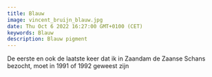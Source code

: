 ```yaml
---
title: Blauw
image: vincent_bruijn_blauw.jpg
date: Thu Oct 6 2022 16:27:00 GMT+0100 (CET)
keywords: Blauw
description: Blauw pigment
---
```


De eerste en ook de laatste keer dat ik in Zaandam de Zaanse Schans bezocht, moet in 1991 of 1992 geweest zijn
